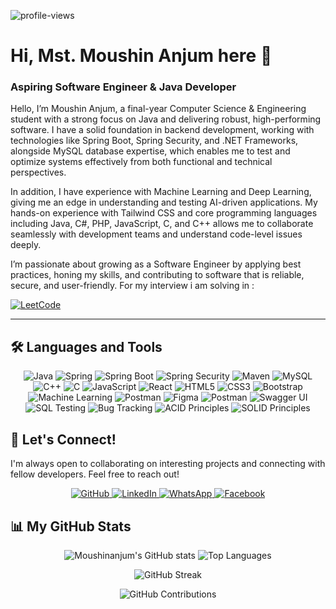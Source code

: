 <p align="left">
  <img src="https://komarev.com/ghpvc/?username=Moushinanjum&label=Profile%20views&color=0e75b6&style=flat" alt="profile-views" />
</p>

# Hi, Mst. Moushin Anjum here 👋
### Aspiring Software Engineer & Java Developer
Hello, I’m Moushin Anjum, a final-year Computer Science & Engineering student with a strong focus on Java and delivering robust, high-performing software. I have a solid foundation in backend development, working with technologies like Spring Boot, Spring Security, and .NET Frameworks, alongside MySQL database expertise, which enables me to test and optimize systems effectively from both functional and technical perspectives.

In addition, I have experience with Machine Learning and Deep Learning, giving me an edge in understanding and testing AI-driven applications. My hands-on experience with Tailwind CSS and core programming languages including Java, C#, PHP, JavaScript, C, and C++ allows me to collaborate seamlessly with development teams and understand code-level issues deeply.

I’m passionate about growing as a Software Engineer by applying best practices, honing my skills, and contributing to software that is reliable, secure, and user-friendly.
For my interview i am solving in :  

  <a href="https://leetcode.com/u/moushinanjum//">
    <img alt="LeetCode" src="https://custom-icon-badges.demolab.com/badge/LeetCode-00-%23005588?style=for-the-badge&labelColor=003366&logo=leetcode&logoColor=white"/>
  </a>
</p>

---

## 🛠️ Languages and Tools
<p align="center">
  <img src="https://img.shields.io/badge/java-%23ED8B00.svg?style=for-the-badge&logo=openjdk&logoColor=white" alt="Java"/>
  <img src="https://img.shields.io/badge/spring-%236DB33F.svg?style=for-the-badge&logo=spring&logoColor=white" alt="Spring"/>
  <img src="https://img.shields.io/badge/Spring_Boot-6DB33F?style=for-the-badge&logo=spring-boot&logoColor=white" alt="Spring Boot"/>
  <img src="https://img.shields.io/badge/Spring_Security-6DB33F?style=for-the-badge&logo=spring-security&logoColor=white" alt="Spring Security"/>
  <img src="https://img.shields.io/badge/Maven-C71A36?style=for-the-badge&logo=apachemaven&logoColor=white" alt="Maven"/>
  <img src="https://img.shields.io/badge/mysql-4479A1.svg?style=for-the-badge&logo=mysql&logoColor=white" alt="MySQL"/>
  <img src="https://img.shields.io/badge/c++-%2300599C.svg?style=for-the-badge&logo=c%2B%2B&logoColor=white" alt="C++"/>
  <img src="https://img.shields.io/badge/c-%2300599C.svg?style=for-the-badge&logo=c&logoColor=white" alt="C"/>
  <img src="https://img.shields.io/badge/javascript-%23323330.svg?style=for-the-badge&logo=javascript&logoColor=%23F7DF1E" alt="JavaScript"/>
  <img src="https://img.shields.io/badge/React-20232A?style=for-the-badge&logo=react&logoColor=61DAFB" alt="React"/>
  <img src="https://img.shields.io/badge/html5-%23E34F26.svg?style=for-the-badge&logo=html5&logoColor=white" alt="HTML5"/>
  <img src="https://img.shields.io/badge/css3-%231572B6.svg?style=for-the-badge&logo=css3&logoColor=white" alt="CSS3"/>
  <img src="https://img.shields.io/badge/bootstrap-%238511FA.svg?style=for-the-badge&logo=bootstrap&logoColor=white" alt="Bootstrap"/>
  <img src="https://img.shields.io/badge/Machine_Learning-orange?style=for-the-badge&logo=tensorflow&logoColor=white" alt="Machine Learning"/>
  <img src="https://img.shields.io/badge/Postman-FF6C37?style=for-the-badge&logo=postman&logoColor=white" alt="Postman"/>
  <img src="https://img.shields.io/badge/Figma-F24E1E?style=for-the-badge&logo=figma&logoColor=white" alt="Figma"/>
  <img src="https://img.shields.io/badge/Postman-FF6C37?style=for-the-badge&logo=postman&logoColor=white" alt="Postman"/>
  <img src="https://img.shields.io/badge/Swagger_UI-85EA2D?style=for-the-badge&logo=swagger&logoColor=black" alt="Swagger UI"/>
  <img src="https://img.shields.io/badge/SQL_Testing-4479A1?style=for-the-badge&logo=mysql&logoColor=white" alt="SQL Testing"/>
  <img src="https://img.shields.io/badge/Bug_Tracking-red?style=for-the-badge&logo=bugcrowd&logoColor=white" alt="Bug Tracking"/>
  <img src="https://img.shields.io/badge/ACID_Principles-2E8B57?style=for-the-badge&logo=databricks&logoColor=white" alt="ACID Principles"/>
  <img src="https://img.shields.io/badge/SOLID_Principles-8A2BE2?style=for-the-badge&logo=dependabot&logoColor=white" alt="SOLID Principles"/>
</p>

## 🤝 Let's Connect!
I'm always open to collaborating on interesting projects and connecting with fellow developers. Feel free to reach out!

<p align="center">
  <a href="https://https://github.com/Moushinanjum">
    <img alt="GitHub" src="https://img.shields.io/badge/GitHub-181717?style=for-the-badge&logo=github&logoColor=white"/>
  </a>
  <a href="https://www.linkedin.com/in/moushinanjum99/">
    <img alt="LinkedIn" src="https://img.shields.io/badge/LinkedIn-0A66C2?style=for-the-badge&logo=linkedin&logoColor=white"/>
  </a>
  <a href="https://wa.me/01318034701">
    <img alt="WhatsApp" src="https://img.shields.io/badge/WhatsApp-25D366?style=for-the-badge&logo=whatsapp&logoColor=white"/>
  </a>
  <a href="https://www.facebook.com/moushin.jinia">
    <img alt="Facebook" src="https://img.shields.io/badge/Facebook-1877F2?style=for-the-badge&logo=facebook&logoColor=white"/>
  </a>
</p>

## 📊 My GitHub Stats
<p align="center">
  <img src="https://github-readme-stats.vercel.app/api?username=Moushinanjum&theme=dark&hide_border=true&include_all_commits=true&count_private=true" alt="Moushinanjum's GitHub stats" />
  <img src="https://github-readme-stats.vercel.app/api/top-langs/?username=Moushinanjum&theme=dark&hide_border=true&include_all_commits=true&count_private=true&layout=compact" alt="Top Languages" />
</p>
<p align="center">
  <img src="https://streak-stats.demolab.com/?user=Moushinanjum&theme=dark&hide_border=true" alt="GitHub Streak" />
</p>
<p align="center">
  <img src="https://github-contributor-stats.vercel.app/api?username=Moushinanjum&limit=5&theme=dark&combine_all_yearly_contributions=true" alt="GitHub Contributions" />
</p>
